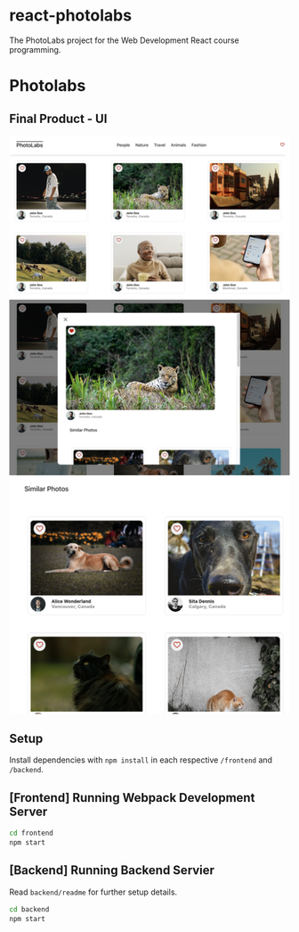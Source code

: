 # react-photolabs
The PhotoLabs project for the Web Development React course programming.

# Photolabs

## Final Product - UI

![Home Page of PhotoLabs](/frontend/src/assets/homepage.png)
![Display modal when clicking on the photo](/frontend/src/assets/modal.png)
![Display similar photos in modal](/frontend/src/assets/modal_similarphotos.png)

## Setup

Install dependencies with `npm install` in each respective `/frontend` and `/backend`.

## [Frontend] Running Webpack Development Server

```sh
cd frontend
npm start
```

## [Backend] Running Backend Servier

Read `backend/readme` for further setup details.

```sh
cd backend
npm start
```
